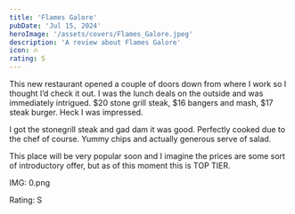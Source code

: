 ```yaml
---
title: 'Flames Galore'
pubDate: 'Jul 15, 2024'
heroImage: '/assets/covers/Flames_Galore.jpeg'
description: 'A review about Flames Galore'
icon: 🔥
rating: S
---
```


This new restaurant opened a couple of doors down from where I work so I thought I’d check it out. I was the lunch deals on the outside and was immediately intrigued. $20 stone grill steak, $16 bangers and mash, $17 steak burger. Heck I was impressed.

I got the stonegrill steak and gad dam it was good. Perfectly cooked due to the chef of course. Yummy chips and actually generous serve of salad.

This place will be very popular soon and I imagine the prices are some sort of introductory offer, but as of this moment this is TOP TIER.

IMG: 0.png

Rating: S
